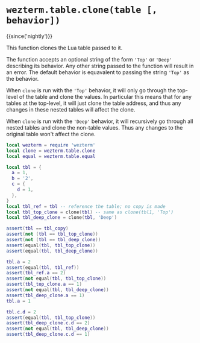 # `wezterm.table.clone(table [, behavior])`

{{since('nightly')}}

This function clones the Lua table passed to it.

The function accepts an optional string of the form `'Top'` or `'Deep'`
describing its behavior. Any other string passed to the function will result
in an error. The default behavior is equavalent to passing the string `'Top'`
as the behavior.

When `clone` is run with the `'Top'` behavior, it will only go through the
top-level of the table and clone the values. In particular this means that
for any tables at the top-level, it will just clone the table address, and
thus any changes in these nested tables will affect the clone.

When `clone` is run with the `'Deep'` behavior, it will recursively go through
all nested tables and clone the non-table values. Thus any changes to the
original table won't affect the clone.


```lua
local wezterm = require 'wezterm'
local clone = wezterm.table.clone
local equal = wezterm.table.equal

local tbl = {
  a = 1,
  b = '2',
  c = {
    d = 1,
  },
}
local tbl_ref = tbl -- reference the table; no copy is made
local tbl_top_clone = clone(tbl) -- same as clone(tbl1, 'Top')
local tbl_deep_clone = clone(tbl, 'Deep')

assert(tbl == tbl_copy)
assert(not (tbl == tbl_top_clone))
assert(not (tbl == tbl_deep_clone))
assert(equal(tbl, tbl_top_clone))
assert(equal(tbl, tbl_deep_clone))

tbl.a = 2
assert(equal(tbl, tbl_ref))
assert(tbl_ref.a == 2)
assert(not equal(tbl, tbl_top_clone))
assert(tbl_top_clone.a == 1)
assert(not equal(tbl, tbl_deep_clone))
assert(tbl_deep_clone.a == 1)
tbl.a = 1

tbl.c.d = 2
assert(equal(tbl, tbl_top_clone))
assert(tbl_deep_clone.c.d == 2)
assert(not equal(tbl, tbl_deep_clone))
assert(tbl_deep_clone.c.d == 1)
```

